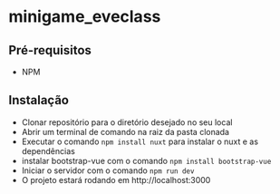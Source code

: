 # minigame_eveclass

## Pré-requisitos
+ NPM

## Instalação

- Clonar repositório para o diretório desejado no seu local
- Abrir um terminal de comando na raiz da pasta clonada
- Executar o comando `npm install nuxt` para instalar o nuxt e as dependências
- instalar bootstrap-vue com o comando `npm install bootstrap-vue`
- Iniciar o servidor com o comando `npm run dev`
- O projeto estará rodando em http://localhost:3000
